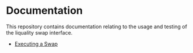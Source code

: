 # Documentation

This repository contains documentation relating to the usage and testing of the liquality swap interface. 

* [Executing a Swap](_posts/2019-01-15-mvp-runbook.markdown)
